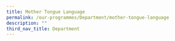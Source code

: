 ```yaml
---
title: Mother Tongue Language
permalink: /our-programmes/Department/mother-tongue-language
description: ""
third_nav_title: Department
---
```

